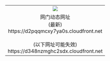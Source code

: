 ﻿<table>
  <tr></tr>
  <tr><td colspan=2 align=center><img src="https://d2pqqmcxy7ya0s.cloudfront.net/Up/oGate.jpg" /></td></tr>
  <tr><td colspan=2 align=center>网门动态网址<br/>(最新)
<br>https://d2pqqmcxy7ya0s.cloudfront.net
<br/><br/>(以下网址可能失效)
<br>https://d348nzmghc2sdx.cloudfront.net
    </td>
  </tr>
</table>
